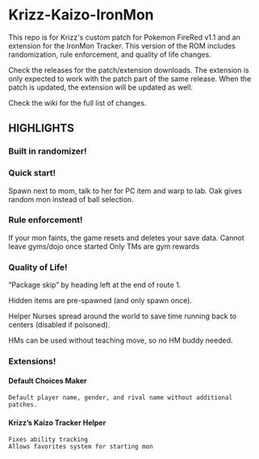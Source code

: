 # Krizz-Kaizo-IronMon
This repo is for Krizz's custom patch for Pokemon FireRed v1.1 and an extension for the IronMon Tracker. This version of the ROM includes randomization, rule enforcement, and quality of life changes.

Check the releases for the patch/extension downloads. The extension is only expected to work with the patch part of the same release. When the patch is updated, the extension will be updated as well.

Check the wiki for the full list of changes.


## HIGHLIGHTS

### Built in randomizer!

### Quick start! 
  Spawn next to mom, talk to her for PC item and warp to lab. 
  Oak gives random mon instead of ball selection.

### Rule enforcement!
  If your mon faints, the game resets and deletes your save data.
  Cannot leave gyms/dojo once started
  Only TMs are gym rewards

### Quality of Life!
  “Package skip” by heading left at the end of route 1.
  
  Hidden items are pre-spawned (and only spawn once).
  
  Helper Nurses spread around the world to save time running back to centers (disabled if poisoned).
  
  HMs can be used without teaching move, so no HM buddy needed.
  
### Extensions!
  #### Default Choices Maker
    Default player name, gender, and rival name without additional patches. 
  #### Krizz’s Kaizo Tracker Helper
    Fixes ability tracking
    Allows favorites system for starting mon
